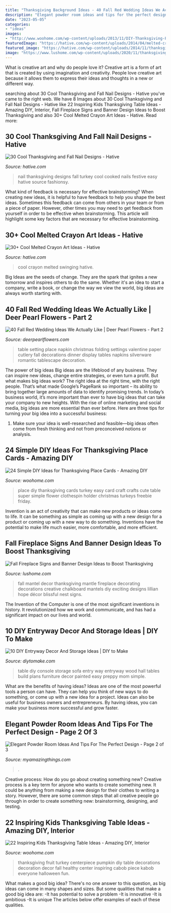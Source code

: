 ```yaml
---
title: "Thanksgiving Background Ideas - 40 Fall Red Wedding Ideas We Actually Like"
description: "Elegant powder room ideas and tips for the perfect design"
date: "2023-05-05"
categories:
- "ideas"
images:
- "http://www.woohome.com/wp-content/uploads/2013/11/DIY-Thanksgiving-Place-Cards-15.jpg"
featuredImage: "https://hative.com/wp-content/uploads/2014/04/melted-crayon-art/16-girl-swinging.jpg"
featured_image: "https://hative.com/wp-content/uploads/2014/11/thanksgiving-nail-designs/9-thanksgiving-and-fall-nail-designs.jpg"
image: "https://www.lushome.com/wp-content/uploads/2020/11/thanksgiving-fireplace-decorating-ideas-31.jpg"
---
```



What is creative art and why do people love it?
Creative art is a form of art that is created by using imagination and creativity. People love creative art because it allows them to express their ideas and thoughts in a new or different way.

	

		
searching about 30 Cool Thanksgiving and Fall Nail Designs - Hative you've came to the right web. We have 8 Images about 30 Cool Thanksgiving and Fall Nail Designs - Hative like 22 Inspiring Kids Thanksgiving Table Ideas - Amazing DIY, Interior, Fall Fireplace Signs and Banner Design Ideas to Boost Thanksgiving and also 30+ Cool Melted Crayon Art Ideas - Hative. Read more:
		
    
## 30 Cool Thanksgiving And Fall Nail Designs - Hative

<img loading=lazy src="https://hative.com/wp-content/uploads/2014/11/thanksgiving-nail-designs/9-thanksgiving-and-fall-nail-designs.jpg" onerror="this.onerror=null;this.src='https://tse1.mm.bing.net/th?id=OIP.AKcxtM1HdSYUgljNnhOItgHaFp&amp;pid=15.1';" alt="30 Cool Thanksgiving and Fall Nail Designs - Hative">

_Source: hative.com_

>nail thanksgiving designs fall turkey cool cooked nails festive easy hative source fashionsy. 

	

What kind of feedback is necessary for effective brainstorming?
When creating new ideas, it is helpful to have feedback to help you shape the best ideas. Sometimes this feedback can come from others in your team or from a piece of paper. However, other times you may need to get feedback from yourself in order to be effective when brainstorming. This article will highlight some key factors that are necessary for effective brainstorming.

    
## 30+ Cool Melted Crayon Art Ideas - Hative

<img loading=lazy src="https://hative.com/wp-content/uploads/2014/04/melted-crayon-art/16-girl-swinging.jpg" onerror="this.onerror=null;this.src='https://tse3.mm.bing.net/th?id=OIP.mtToqc8gxJVeDjf_11pDoAHaJ4&amp;pid=15.1';" alt="30+ Cool Melted Crayon Art Ideas - Hative">

_Source: hative.com_

>cool crayon melted swinging hative. 

	

Big Ideas are the seeds of change. They are the spark that ignites a new tomorrow and inspires others to do the same. Whether it's an idea to start a company, write a book, or change the way we view the world, big ideas are always worth starting with.

    
## 40 Fall Red Wedding Ideas We Actually Like | Deer Pearl Flowers - Part 2

<img loading=lazy src="http://www.deerpearlflowers.com/wp-content/uploads/2016/08/paper-napkin-folding-ideas.jpg" onerror="this.onerror=null;this.src='https://tse3.mm.bing.net/th?id=OIP.B1oGB6T7f-Y7xDDgPe6rxQHaLI&amp;pid=15.1';" alt="40 Fall Red Wedding Ideas We Actually Like | Deer Pearl Flowers - Part 2">

_Source: deerpearlflowers.com_

>table setting place napkin christmas folding settings valentine paper cutlery fall decorations dinner display tables napkins silverware romantic tablescape decoration. 

	

The power of big ideas
Big ideas are the lifeblood of any business. They can inspire new ideas, change entire strategies, or even turn a profit. But what makes big ideas work? The right idea at the right time, with the right people. That’s what made Google’s PageRank so important – its ability to bring together large amounts of data to identify promising trends.
In today’s business world, it’s more important than ever to have big ideas that can take your company to new heights. With the rise of online marketing and social media, big ideas are more essential than ever before. Here are three tips for turning your big idea into a successful business:

1) Make sure your idea is well-researched and feasible—big ideas often come from fresh thinking and not from preconceived notions or analysis.

    
## 24 Simple DIY Ideas For Thanksgiving Place Cards - Amazing DIY

<img loading=lazy src="http://www.woohome.com/wp-content/uploads/2013/11/DIY-Thanksgiving-Place-Cards-15.jpg" onerror="this.onerror=null;this.src='https://tse2.mm.bing.net/th?id=OIP.0s-QR6DTzZxXMxJolGte0QHaE8&amp;pid=15.1';" alt="24 Simple DIY Ideas for Thanksgiving Place Cards - Amazing DIY">

_Source: woohome.com_

>place diy thanksgiving cards turkey easy card craft crafts cute table super simple flower clothespin holder christmas turkeys freebie friday. 

	

Invention is an act of creativity that can make new products or ideas come to life. It can be something as simple as coming up with a new design for a product or coming up with a new way to do something. Inventions have the potential to make life much easier, more comfortable, and more efficient.

    
## Fall Fireplace Signs And Banner Design Ideas To Boost Thanksgiving

<img loading=lazy src="https://www.lushome.com/wp-content/uploads/2020/11/thanksgiving-fireplace-decorating-ideas-31.jpg" onerror="this.onerror=null;this.src='https://tse3.mm.bing.net/th?id=OIP.FEmLpSseLADAgPUcRtQaZAAAAA&amp;pid=15.1';" alt="Fall Fireplace Signs and Banner Design Ideas to Boost Thanksgiving">

_Source: lushome.com_

>fall mantel decor thanksgiving mantle fireplace decorating decorations creative chalkboard mantels diy exciting designs lillian hope décor blissful nest signs. 

	

The Invention of the Computer is one of the most significant inventions in history. It revolutionized how we work and communicate, and has had a significant impact on our lives and world.

    
## 10 DIY Entryway Decor And Storage Ideas | DIY To Make

<img loading=lazy src="http://www.diytomake.com/wp-content/uploads/2015/08/entry-way-table-with-storage-idea.jpg" onerror="this.onerror=null;this.src='https://tse1.mm.bing.net/th?id=OIP.QmuSKsi33z_HveJdi9dDuAHaLD&amp;pid=15.1';" alt="10 DIY Entryway Decor And Storage Ideas | DIY to Make">

_Source: diytomake.com_

>table diy console storage sofa entry way entryway wood hall tables build plans furniture decor painted easy preppy mom simple. 

	

What are the benefits of having ideas?
Ideas are one of the most powerful tools a person can have. They can help you think of new ways to do something, or come up with a new idea for a project. Ideas can also be useful for business owners and entrepreneurs. By having ideas, you can make your business more successful and grow faster.

    
## Elegant Powder Room Ideas And Tips For The Perfect Design - Page 2 Of 3

<img loading=lazy src="https://myamazingthings.com/wp-content/uploads/2017/10/powder-room-7-.jpg" onerror="this.onerror=null;this.src='https://tse1.mm.bing.net/th?id=OIP.8J4nhn_kVgvK36UUcQZuwgHaLH&amp;pid=15.1';" alt="Elegant Powder Room Ideas And Tips For The Perfect Design - Page 2 of 3">

_Source: myamazingthings.com_

>. 

	

Creative process: How do you go about creating something new?
Creative process is a key term for anyone who wants to create something new. It could be anything from making a new design for their clothes to writing a story. However, there are some common steps that all creative people go through in order to create something new: brainstorming, designing, and testing.

    
## 22 Inspiring Kids Thanksgiving Table Ideas - Amazing DIY, Interior

<img loading=lazy src="https://www.woohome.com/wp-content/uploads/2013/11/Inspiring-Thanksgiving-Kids-Tables-4.jpg" onerror="this.onerror=null;this.src='https://tse4.mm.bing.net/th?id=OIP.XKAGHeiCcGiwmYp466UrmgHaLK&amp;pid=15.1';" alt="22 Inspiring Kids Thanksgiving Table Ideas - Amazing DIY, Interior">

_Source: woohome.com_

>thanksgiving fruit turkey centerpiece pumpkin diy table decorations decoration decor fall healthy center inspiring cabob piece kabob everyone halloween fun. 

	

What makes a good big idea?
There's no one answer to this question, as big ideas can come in many shapes and sizes. But some qualities that make a good big idea are: 
-It has potential to solve a problem
-It is innovative
-It is ambitious
-It is unique 
The articles below offer examples of each of these qualities.


